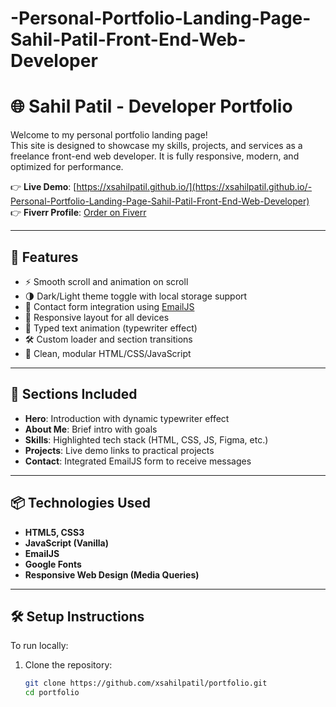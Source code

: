 # -Personal-Portfolio-Landing-Page-Sahil-Patil-Front-End-Web-Developer

# 🌐 Sahil Patil - Developer Portfolio

Welcome to my personal portfolio landing page!  
This site is designed to showcase my skills, projects, and services as a freelance front-end web developer. It is fully responsive, modern, and optimized for performance.

👉 **Live Demo**: [https://xsahilpatil.github.io/](https://xsahilpatil.github.io/-Personal-Portfolio-Landing-Page-Sahil-Patil-Front-End-Web-Developer)  
👉 **Fiverr Profile**: [Order on Fiverr](https://www.fiverr.com/xsahilpatil)

---

## 🚀 Features

- ⚡ Smooth scroll and animation on scroll
- 🌗 Dark/Light theme toggle with local storage support
- 📩 Contact form integration using [EmailJS](https://www.emailjs.com/)
- 🎯 Responsive layout for all devices
- 🧠 Typed text animation (typewriter effect)
- 🛠 Custom loader and section transitions
- 📁 Clean, modular HTML/CSS/JavaScript

---

## 📂 Sections Included

- **Hero**: Introduction with dynamic typewriter effect
- **About Me**: Brief intro with goals
- **Skills**: Highlighted tech stack (HTML, CSS, JS, Figma, etc.)
- **Projects**: Live demo links to practical projects
- **Contact**: Integrated EmailJS form to receive messages

---

## 📦 Technologies Used

- **HTML5, CSS3**
- **JavaScript (Vanilla)**
- **EmailJS**
- **Google Fonts**
- **Responsive Web Design (Media Queries)**

---

## 🛠 Setup Instructions

To run locally:

1. Clone the repository:
   ```bash
   git clone https://github.com/xsahilpatil/portfolio.git
   cd portfolio
